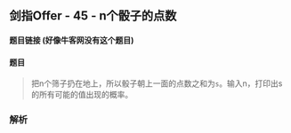 ## 剑指Offer - 45 - n个骰子的点数

#### 题目链接 (好像牛客网没有这个题目)

#### 题目

> 把n个筛子扔在地上，所以骰子朝上一面的点数之和为`s`。输入n，打印出s的所有可能的值出现的概率。

### 解析

